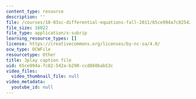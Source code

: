 ```yaml
---
content_type: resource
description: ''
file: /courses/18-03sc-differential-equations-fall-2011/65ce994a7c82542ab290ccd860bab53c_LjqUV6vqwkg.vtt
file_size: 16022
file_type: application/x-subrip
learning_resource_types: []
license: https://creativecommons.org/licenses/by-nc-sa/4.0/
ocw_type: OCWFile
resourcetype: Other
title: 3play caption file
uid: 65ce994a-7c82-542a-b290-ccd860bab53c
video_files:
  video_thumbnail_file: null
video_metadata:
  youtube_id: null
---
```

